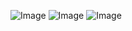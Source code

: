 ![Image](https://github.com/user-attachments/assets/d8f6078a-1a8b-469f-99f0-ccf754d2fe12)
![Image](https://github.com/user-attachments/assets/9594b010-7887-4dea-b8c8-647a8218a179)
![Image](https://github.com/user-attachments/assets/38732b3e-b381-4916-aadf-59f6a293c44b)
